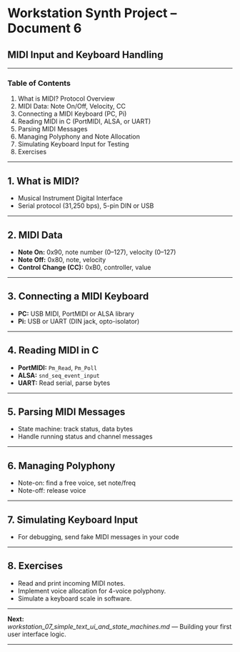 # Workstation Synth Project – Document 6  
## MIDI Input and Keyboard Handling

---

### Table of Contents

1. What is MIDI? Protocol Overview
2. MIDI Data: Note On/Off, Velocity, CC
3. Connecting a MIDI Keyboard (PC, Pi)
4. Reading MIDI in C (PortMIDI, ALSA, or UART)
5. Parsing MIDI Messages
6. Managing Polyphony and Note Allocation
7. Simulating Keyboard Input for Testing
8. Exercises

---

## 1. What is MIDI?

- Musical Instrument Digital Interface
- Serial protocol (31,250 bps), 5-pin DIN or USB

---

## 2. MIDI Data

- **Note On:** 0x90, note number (0–127), velocity (0–127)
- **Note Off:** 0x80, note, velocity
- **Control Change (CC):** 0xB0, controller, value

---

## 3. Connecting a MIDI Keyboard

- **PC:** USB MIDI, PortMIDI or ALSA library
- **Pi:** USB or UART (DIN jack, opto-isolator)

---

## 4. Reading MIDI in C

- **PortMIDI:** `Pm_Read`, `Pm_Poll`
- **ALSA:** `snd_seq_event_input`
- **UART:** Read serial, parse bytes

---

## 5. Parsing MIDI Messages

- State machine: track status, data bytes
- Handle running status and channel messages

---

## 6. Managing Polyphony

- Note-on: find a free voice, set note/freq
- Note-off: release voice

---

## 7. Simulating Keyboard Input

- For debugging, send fake MIDI messages in your code

---

## 8. Exercises

- Read and print incoming MIDI notes.
- Implement voice allocation for 4-voice polyphony.
- Simulate a keyboard scale in software.

---

**Next:**  
*workstation_07_simple_text_ui_and_state_machines.md* — Building your first user interface logic.

---